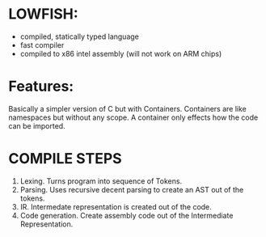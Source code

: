 # LOWFISH:
- compiled, statically typed language
- fast compiler
- compiled to x86 intel assembly (will not work on ARM chips)
# Features:
Basically a simpler version of C but with Containers. Containers are like namespaces but without any scope. A container only effects how the code can be imported.

# COMPILE STEPS
1. Lexing. Turns program into sequence of Tokens.
2. Parsing. Uses recursive decent parsing to create an AST out of the tokens.
3. IR. Intermedate representation is created out of the code.
4. Code generation. Create assembly code out of the Intermediate Representation.
